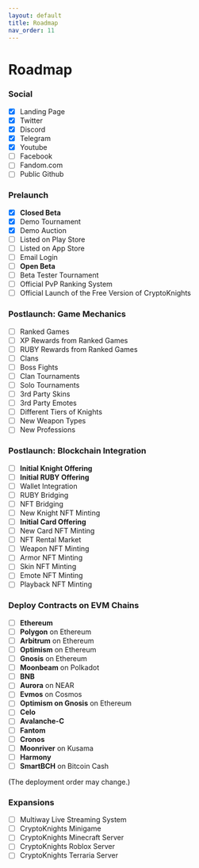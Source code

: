```yaml
---
layout: default
title: Roadmap
nav_order: 11
---
```

# Roadmap

### Social

* [x] Landing Page
* [x] Twitter
* [x] Discord
* [x] Telegram
* [x] Youtube
* [ ] Facebook
* [ ] Fandom.com
* [ ] Public Github

### Prelaunch

* [x] **Closed Beta**
* [x] Demo Tournament
* [x] Demo Auction
* [ ] Listed on Play Store
* [ ] Listed on App Store
* [ ] Email Login
* [ ] **Open Beta**
* [ ] Beta Tester Tournament
* [ ] Official PvP Ranking System
* [ ] Official Launch of the Free Version of CryptoKnights

### Postlaunch: Game Mechanics

* [ ] Ranked Games
* [ ] XP Rewards from Ranked Games
* [ ] RUBY Rewards from Ranked Games
* [ ] Clans
* [ ] Boss Fights
* [ ] Clan Tournaments
* [ ] Solo Tournaments
* [ ] 3rd Party Skins
* [ ] 3rd Party Emotes
* [ ] Different Tiers of Knights
* [ ] New Weapon Types
* [ ] New Professions

### Postlaunch: Blockchain Integration

* [ ] **Initial Knight Offering**
* [ ] **Initial RUBY Offering**
* [ ] Wallet Integration
* [ ] RUBY Bridging
* [ ] NFT Bridging
* [ ] New Knight NFT Minting
* [ ] **Initial Card Offering**
* [ ] New Card NFT Minting
* [ ] NFT Rental Market
* [ ] Weapon NFT Minting
* [ ] Armor NFT Minting
* [ ] Skin NFT Minting
* [ ] Emote NFT Minting
* [ ] Playback NFT Minting

### Deploy Contracts on EVM Chains

* [ ] **Ethereum**
* [ ] **Polygon** on Ethereum
* [ ] **Arbitrum** on Ethereum
* [ ] **Optimism** on Ethereum
* [ ] **Gnosis** on Ethereum
* [ ] **Moonbeam** on Polkadot
* [ ] **BNB**
* [ ] **Aurora** on NEAR
* [ ] **Evmos** on Cosmos
* [ ] **Optimism on Gnosis** on Ethereum
* [ ] **Celo**
* [ ] **Avalanche-C**
* [ ] **Fantom**
* [ ] **Cronos**
* [ ] **Moonriver** on Kusama
* [ ] **Harmony**
* [ ] **SmartBCH** on Bitcoin Cash

(The deployment order may change.)

### Expansions

* [ ] Multiway Live Streaming System
* [ ] CryptoKnights Minigame
* [ ] CryptoKnights Minecraft Server
* [ ] CryptoKnights Roblox Server
* [ ] CryptoKnights Terraria Server
